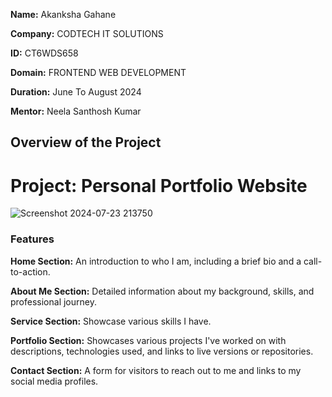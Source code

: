 **Name:** Akanksha Gahane

**Company:** CODTECH IT SOLUTIONS

**ID:** CT6WDS658

**Domain:** FRONTEND WEB DEVELOPMENT

**Duration:** June To August 2024

**Mentor:** Neela Santhosh Kumar


## Overview of the Project

# Project: Personal Portfolio Website
![Screenshot 2024-07-23 213750](https://github.com/user-attachments/assets/d556f4c9-3593-4dd9-b8e8-e1d7fbd8751c)



### Features
**Home Section:** An introduction to who I am, including a brief bio and a call-to-action.

**About Me Section:** Detailed information about my background, skills, and professional journey.

**Service Section:** Showcase various skills I have.

**Portfolio Section:** Showcases various projects I've worked on with descriptions, technologies used, and links to live versions or repositories.

**Contact Section:** A form for visitors to reach out to me and links to my social media profiles.


